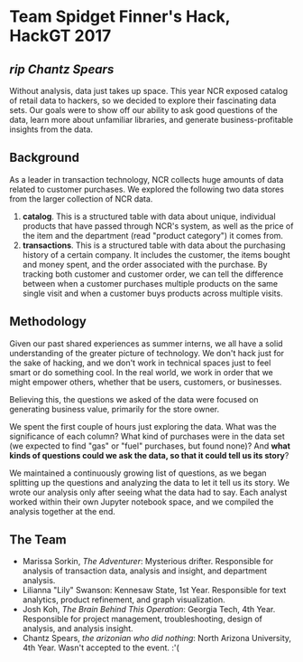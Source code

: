 # Team Spidget Finner's Hack, HackGT 2017

*rip Chantz Spears*
---
Without analysis, data just takes up space. This year NCR exposed catalog of retail data to hackers, so we decided to explore their fascinating data sets. Our goals were to show off our ability to ask good questions of the data, learn more about unfamiliar libraries, and generate business-profitable insights from the data.

## Background
As a leader in transaction technology, NCR collects huge amounts of data related to customer purchases. We explored the following two data stores from the larger collection of NCR data.
1. **catalog**. This is a structured table with data about unique, individual products that have passed through NCR's system, as well as the price of the item and the department (read "product category") it comes from.
2. **transactions**. This is a structured table with data about the purchasing history of a certain company. It includes the customer, the items bought and money spent, and the order associated with the purchase. By tracking both customer and customer order, we can tell the difference between when a customer purchases multiple products on the same single visit and when a customer buys products across multiple visits.

## Methodology
Given our past shared experiences as summer interns, we all have a solid understanding of the greater picture of technology. We don't hack just for the sake of hacking, and we don't work in technical spaces just to feel smart or do something cool. In the real world, we work in order that we might empower others, whether that be users, customers, or businesses. 

Believing this, the questions we asked of the data were focused on generating business value, primarily for the store owner. 

We spent the first couple of hours just exploring the data. What was the significance of each column? What kind of purchases were in the data set (we expected to find "gas" or "fuel" purchases, but found none)? And **what kinds of questions could we ask the data, so that it could tell us its story**?

We maintained a continuously growing list of questions, as we began splitting up the questions and analyzing the data to let it tell us its story. We wrote our analysis only after seeing what the data had to say. Each analyst worked within their own Jupyter notebook space, and we compiled the analysis together at the end.

## The Team
- Marissa Sorkin, *The Adventurer*: Mysterious drifter. Responsible for analysis of transaction data, analysis and insight, and department analysis.
- Lilianna "Lily" Swanson: Kennesaw State, 1st Year. Responsible for text analytics, product refinement, and graph visualization.
- Josh Koh, *The Brain Behind This Operation*: Georgia Tech, 4th Year. Responsible for project management, troubleshooting, design of analysis, and analysis insight.
- Chantz Spears, *the arizonian who did nothing*: North Arizona University, 4th Year. Wasn't accepted to the event. :'(